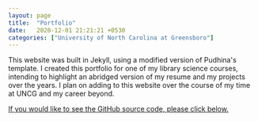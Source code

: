 ```yaml
---
layout: page
title:  "Portfolio"
date:   2020-12-01 21:21:21 +0530
categories: ["University of North Carolina at Greensboro"]
---
```


This website was built in Jekyll, using a modified version of Pudhina's template. I created this portfolio for one of my library science courses, intending to highlight an abridged version of my resume and my projects over the years. I plan on adding to this website over the course of my time at UNCG and my career beyond.



[If you would like to see the GitHub source code, please click below.](cdunefsky.github.io)
